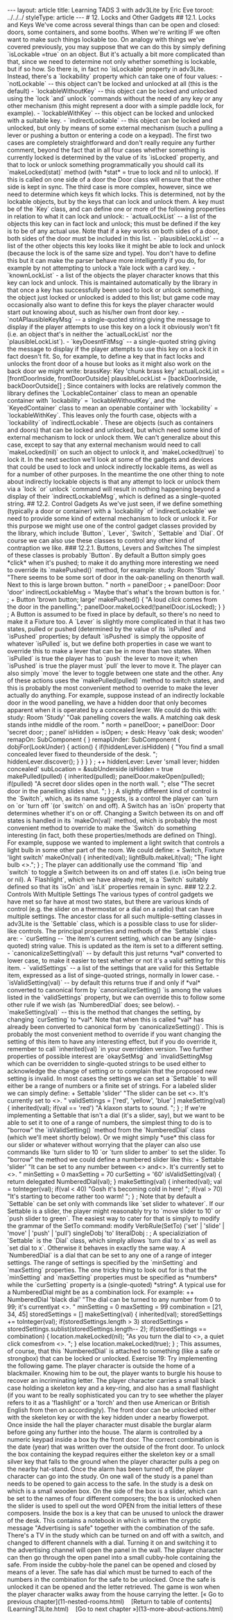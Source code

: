 \-\-- layout: article title: Learning TADS 3 with adv3Lite by Eric Eve
toroot: ../../../ styleType: article \-\-- \# 12. Locks and Other
Gadgets \## 12.1. Locks and Keys We\'ve come across several things than
can be open and closed: doors, some containers, and some booths. When
we\'re writing IF we often want to make such things lockable too. On
analogy with things we\'ve covered previously, you may suppose that we
can do this by simply defining \`isLockable =true\` on an object. But
it\'s actually a bit more complicated than that, since we need to
determine not only whether something is lockable, but if so how. So
there is, in fact no \`isLockable\` property in adv3Lite. Instead,
there\'s a \`lockability\` property which can take one of four values: -
\`notLockable\` \-- this object can\'t be locked and unlocked at all
(this is the default) - \`lockableWithoutKey\` \-- this object can be
locked and unlocked using the \`lock \`and\` unlock \`commands without
the need of any key or any other mechanism (this might represent a door
with a simple paddle lock, for example). - \`lockableWithKey\` \-- this
object can be locked and unlocked with a suitable key. -
\`indirectLockable\` \-- this object can be locked and unlocked, but
only by means of some external mechanism (such a pulling a lever or
pushing a button or entering a code on a keypad). The first two cases
are completely straightforward and don\'t really require any further
comment, beyond the fact that in all four cases whether something is
currently locked is determined by the value of its \`isLocked\`
property, and that to lock or unlock something programmatically you
should call its \`makeLocked(stat)\` method (with \*stat\* = true to
lock and nil to unlock). If this is called on one side of a door the
Door class will ensure that the other side is kept in sync. The third
case is more complex, however, since we need to determine which keys fit
which locks. This is determined, not by the lockable objects, but by the
keys that can lock and unlock them. A key must be of the \`Key\` class,
and can define one or more of the following properties in relation to
what it can lock and unlock: - \`actualLockList\` \-- a list of the
objects this key can in fact lock and unlock; this must be defined if
the key is to be of any actual use. Note that if a key works on both
sides of a door, both sides of the door must be included in this list. -
\`plausibleLockList\` \-- a list of the other objects this key looks
like it might be able to lock and unlock (because the lock is of the
same size and type). You don\'t have to define this but it can make the
parser behave more intelligently if you do, for example by not
attempting to unlock a Yale lock with a card key. - \`knownLockList\` -
a list of the objects the player character knows that this key can lock
and unlock. This is maintained automatically by the library in that once
a key has successfully been used to lock or unlock something, the object
just locked or unlocked is added to this list; but game code may
occasionally also want to define this for keys the player character
would start out knowing about, such as his/her own front door key. -
\`notAPlausibleKeyMsg\` \-- a single-quoted string giving the message to
display if the player attempts to use this key on a lock it obviously
won\'t fit (i.e. an object that\'s in neither the \`actualLockList\` nor
the \`plausibleLockList\`). - \`keyDoesntFitMsg\` \-- a single-quoted
string giving the message to display if the player attempts to use this
key on a lock it in fact doesn\'t fit. So, for example, to define a key
that in fact locks and unlocks the front door of a house but looks as it
might also work on the back door we might write: brassKey: Key \'chunk
brass key\' actualLockList = \[frontDoorInside, frontDoorOutside\]
plausibleLockList = \[backDoorInside, backDoorOutside\[\] ; Since
containers with locks are relatively common the library defines the
\`LockableContainer\` class to mean an openable container with
\`lockability\` = \`lockableWithoutKey\`, and the \`KeyedContainer\`
class to mean an openable container with \`lockability\` =
\`lockableWithKey\`. This leaves only the fourth case, objects with a
\`lockability\` of \`indirectLockable\`. These are objects (such as
containers and doors) that can be locked and unlocked, but which need
some kind of external mechanism to lock or unlock them. We can\'t
generalize about this case, except to say that any external mechanism
would need to call \`makeLocked(nil)\` on such an object to unlock it,
and \`makeLocked(true)\` to lock it. In the next section we\'ll look at
some of the gadgets and devices that could be used to lock and unlock
indirectly lockable items, as well as for a number of other purposes. In
the meantime the one other thing to note about indirectly lockable
objects is that any attempt to lock or unlock them via a \`lock \`or\`
unlock \`command will result in nothing happening beyond a display of
their \`indirectLockableMsg\`, which is defined as a single-quoted
string. \## 12.2. Control Gadgets As we\'ve just seen, if we define
something (typically a door or container) with a \`lockability\` of
\`indirectLockable\` we need to provide some kind of external mechanism
to lock or unlock it. For this purpose we might use one of the control
gadget classes provided by the library, which include \`Button\`,
\`Lever\`, \`Switch\`, \`Settable\` and \`Dial\`. Of course we can also
use these classes to control any other kind of contraption we like. \###
12.2.1. Buttons, Levers and Switches The simplest of these classes is
probably \`Button\`. By default a Button simply goes \*click\* when
it\'s pushed; to make it do anything more interesting we need to
override its \`makePushed()\` method, for example: study: Room \'Study\'
\"There seems to be some sort of door in the oak-panelling on thenorth
wall. Next to this is large brown button. \" north = panelDoor ; +
panelDoor: Door \'door\' indirectLockableMsg = \'Maybe that\'s what\'s
the brown button is for. \' ; + Button \'brown button; large\'
makePushed() { \"A loud *click* comes from the door in the panelling.\";
panelDoor.makeLocked(!panelDoor.isLocked); } } ; A Button is assumed to
be fixed in place by default, so there\'s no need to make it a Fixture
too. A \`Lever\` is slightly more complicated in that it has two states,
pulled or pushed (determined by the value of its \`isPulled\` and
\`isPushed\` properties; by default \`isPushed\` is simply the opposite
of whatever \`isPulled\` is, but we define both properties in case we
want to override this to make a lever that can be in more than two
states. When \`isPulled\` is true the player has to \`push\` the lever
to move it; when \`isPushed\` is true the player must \`pull\` the lever
to move it. The player can also simply \`move\` the lever to toggle
between one state and the other. Any of these actions uses the
\`makePulled(pulled) \`method to switch states, and this is probably the
most convenient method to override to make the lever actually do
anything. For example, suppose instead of an indirectly lockable door in
the wood panelling, we have a hidden door that only becomes apparent
when it is operated by a concealed lever. We could do this with: study:
Room \'Study\' \"Oak panelling covers the walls. A matching oak desk
stands inthe middle of the room. \" north = panelDoor; + panelDoor: Door
\'secret door; ; panel\' isHidden = isOpen; + desk: Heavy \'oak desk;
wooden\' remapOn: SubComponent { } remapUnder: SubComponent {
dobjFor(LookUnder) { action() { if(hiddenLever.isHidden) { \"You find a
small concealed lever fixed to theunderside of the desk. \";
hiddenLever.discover(); } } } } ; ++ hiddenLever: Lever \'small lever;
hidden concealed\' subLocation = &subUnderside isHidden = true
makePulled(pulled) { inherited(pulled); panelDoor.makeOpen(pulled);
if(pulled) \"A secret door slides open in the north wall. \"; else \"The
secret door in the panelling slides shut. \"; } ; A slightly different
kind of control is the \`Switch\`, which, as its name suggests, is a
control the player can \`turn on \`or \`turn off \`(or \`switch\` on and
off). A Switch has an \`isOn\` property that determines whether it\'s on
or off. Changing a Switch between its on and off states is handled in
its \`makeOn(val)\` method, which is probably the most convenient method
to override to make the \`Switch\` do something interesting (in fact,
both these properties/methods are defined on Thing). For example,
suppose we wanted to implement a light switch that controls a light bulb
in some other part of the room. We could define: + Switch, Fixture
\'light switch\' makeOn(val) { inherited(val); lightBulb.makeLit(val);
\"The light bulb \<\>.\"; } ; The player can additionally use the
command \`flip \`and \`switch\` to toggle a Switch between its on and
off states (i.e. isOn being true or nil). A \`Flashlight\`, which we
have already met, is a \`Switch\` suitably defined so that its \`isOn\`
and \`isLit\` properties remain in sync. \### 12.2.2. Controls With
Multiple Settings The various types of control gadgets we have met so
far have at most two states, but there are various kinds of control
(e.g. the slider on a thermostat or a dial on a radio) that can have
multiple settings. The ancestor class for all such multiple-setting
classes in adv3Lite is the \`Settable\` class, which is a possible class
to use for slider-like controls. The principal properties and methods of
the \`Settable\` class are: - \`curSetting \-- \`the item\'s current
setting, which can be any (single-quoted) string value. This is updated
as the item is set to a different setting. -
\`canonicalizeSetting(val)\` \-- by default this just returns \*val\*
converted to lower case, to make it easier to test whether or not it\'s
a valid setting for this item. - \`validSettings\` \-- a list of the
settings that are valid for this Settable item, expressed as a list of
singe-quoted strings, normally in lower case. - \`isValidSetting(val)\`
\-- by default this returns true if and only if \*val\* converted to
canonical form by \`canonicalizeSetting() \`is among the values listed
in the \`validSettings\` property, but we can override this to follow
some other rule if we wish (as \`NumberedDial\` does; see below). -
\`makeSetting(val)\` \-- this is the method that changes the setting, by
changing \`curSetting\` to \*val\*. Note that when this is called
\*val\* has already been converted to canonical form by
\`canonicalizeSetting()\`. This is probably the most convenient method
to override if you want changing the setting of this item to have any
interesting effect, but if you do override it, remember to call
\`inherited(val) \`in your overridden version. Two further properties of
possible interest are \`okaySetMsg\` and \`invalidSettingMsg which can
be overridden to single-quoted strings to be used either to acknowledge
the change of setting or to complain that the proposed new setting is
invalid. In most cases the settings we can set a \`Settable\` to will
either be a range of numbers or a finite set of strings. For a labeled
slider we can simply define: + Settable \'slider\' \"The slider can be
set \<\>. It\'s currently set to \<\>. \" validSettings = \[\'red\',
\'yellow\', \'blue\' \] makeSetting(val) { inherited(val); if(val ==
\'red\') \"A klaxon starts to sound. \"; } ; If we\'re implementing a
Settable that isn\'t a dial (it\'s a slider, say), but we want to be
able to set it to one of a range of numbers, the simplest thing to do is
to \"borrow\" the \`isValidSetting() \`method from the \`NumberedDial\`
class (which we\'ll meet shortly below). Or we might simply \*use\* this
class for our slider or whatever without worrying that the player can
also use commands like \`turn slider to 10 \`or \`turn slider to amber\`
to set the slider. To \"borrow\" the method we could define a numbered
slider like this: + Settable \'slider\' \"It can be set to any number
between \<\> and\<\>. It\'s currently set to \<\>. \" minSetting = 0
maxSetting = 70 curSetting = \'60\' isValidSetting(val) { return
delegated NumberedDial(val); } makeSetting(val) { inherited(val); val =
toInteger(val); if(val \< 40) \"Gosh it\'s becoming cold in here! \";
if(val \> 70) \"It\'s starting to become rather too warm! \"; } ; Note
that by default a \`Settable\` can be set only with commands like \`set
slider to whatever\`. If our Settable is a slider, the player might
reasonably try to \`move slider to 10\` or \`push slider to green\`. The
easiest way to cater for that is simply to modify the grammar of the
SetTo command: modify VerbRule(SetTo) (\'set\' \| \'slide\' \| \'move\'
\| \'push\' \| \'pull\') singleDobj \'to\' literalDobj : ; A
specializiation of \`Settable\` is the \`Dial\` class, which simply
allows \`turn dial to x\` as well as \`set dial to x\`. Otherwise it
behaves in exactly the same way. A \`NumberedDial\` is a dial that can
be set to any one of a range of integer settings. The range of settings
is specified by the \`minSetting\` and \`maxSetting\` properties. The
one tricky thing to look out for is that the \`minSetting\` and
\`maxSetting\` properties must be specified as \*numbers\* while the
\`curSetting\` property is a (single-quoted) \*string\*. A typical use
for a NumberedDial might be as a combination lock. For example: ++
NumberedDial \'black dial\' \"The dial can be turned to any number from
0 to 99; it\'s currentlyat \<\>. \" minSetting = 0 maxSetting = 99
combination = \[21, 34, 45\] storedSettings = \[\] makeSetting(val) {
inherited(val); storedSettings += toInteger(val);
if(storedSettings.length \> 3) storedSettings =
storedSettings.sublist(storedSettings.length\-- 2); if(storedSettings ==
combination) { location.makeLocked(nil); \"As you turn the dial to \<\>,
a quiet click comesfrom \<\>. \"; } else location.makeLocked(true); } ;
This assumes, of course, that this \`NumberedDial\` is attached to
something (like a safe or strongbox) that can be locked or unlocked.
Exercise 19: Try implementing the following game. The player character
is outside the home of a blackmailer. Knowing him to be out, the player
wants to burgle his house to recover an incriminating letter. The player
character carries a small black case holding a skeleton key and a
key-ring, and also has a small flashlight (if you want to be really
sophisticated you can try to see whether the player refers to it as a
\'flashlight\' or a \'torch\' and then use American or British English
from then on accordingly). The front door can be unlocked either with
the skeleton key or with the key hidden under a nearby flowerpot. Once
inside the hall the player character must disable the burglar alarm
before going any further into the house. The alarm is controlled by a
numeric keypad inside a box by the front door. The correct combination
is the date (year) that was written over the outside of the front door.
To unlock the box containing the keypad requires either the skeleton key
or a small silver key that falls to the ground when the player character
pulls a peg on the nearby hat-stand. Once the alarm has been turned off,
the player character can go into the study. On one wall of the study is
a panel than needs to be opened to gain access to the safe. In the study
is a desk on which is a small wooden box. On the side of the box is a
slider, which can be set to the names of four different composers; the
box is unlocked when the slider is used to spell out the word OPEN from
the initial letters of these composers. Inside the box is a key that can
be unused to unlock the drawer of the desk. This contains a notebook in
which is written the cryptic message \"Advertising is safe\" together
with the combination of the safe. There\'s a TV in the study which can
be turned on and off with a switch, and changed to different channels
with a dial. Turning it on and switching it to the advertising channel
will open the panel in the wall. The player character can then go
through the open panel into a small cubby-hole containing the safe. From
inside the cubby-hole the panel can be opened and closed by means of a
lever. The safe has dial which must be turned to each of the numbers in
the combination for the safe to be unlocked. Once the safe is unlocked
it can be opened and the letter retrieved. The game is won when the
player character walks away from the house carrying the letter. \[« Go
to previous chapter\](11-nested-rooms.html)    \[Return to table of
contents\](LearningT3Lite.html)    \[Go to next chapter
»\](13-more-about-actions.html)
